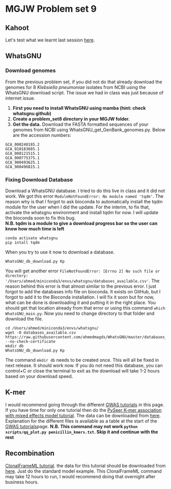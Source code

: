 # MGJW Problem set 9

## Kahoot
Let's test what we learnt last session [here]().

## WhatsGNU
### Download genomes
From the previous problem set, if you did not do that already download the genomes for 8 _Klebsiella pneumoniae_ isolates from NCBI using the WhatsGNU download script. The issue we had in class was just because of internet issue.<br/>

1. **First you need to install WhatsGNU using mamba (hint: check whatsgnu github)**
2. **Create a problem_set8 directory in your MGJW folder.**
3. **Get the data.**
Download the FASTA formatted sequences of your genomes from NCBI using WhatsGNU_get_GenBank_genomes.py. Below are the accession numbers:
```
GCA_000240185.2
GCA_010183685.1
GCA_008121515.1
GCA_000775375.1
GCA_900493625.1
GCA_900496815.1
```
### Fixing Download Database
Download a WhatsGNU database. I tried to do this live in class and it did not work. We got this error `ModuleNotFoundError: No module named 'tqdm'`. The reason why is that I forgot to ask bioconda to automatically install the tqdm module for the user when I did the update. For the interim, to fix that, activate the whatsgnu environment and install tqdm for now. I will update the bioconda soon to fix this bug.<br/>
**N.B. tqdm is a module to give a download progress bar so the user can know how much time is left**
```
conda activate whatsgnu
pip intall tqdm
```
When you try to use it now to download a database.
```
WhatsGNU_db_download.py Kp
```
You will get another error `FileNotFoundError: [Errno 2] No such file or directory: '/Users/ahmed/miniconda3/envs/whatsgnu/databases_available.csv'`. The reason behind this error is that almost similar to the previous error. I just forgot to add the databases info file on bioconda. It exists on GitHub, but I forgot to add it to the Bioconda installation. I will fix it soon but for now, what can be done is downloading it and putting it in the right place. You should get that location already from that error or using this command `which WhatsGNU_main.py`. Now you need to change directory to that folder and download the file.

```
cd /Users/ahmed/miniconda3/envs/whatsgnu/
wget -O databases_available.csv https://raw.githubusercontent.com/ahmedmagds/WhatsGNU/master/databases_available.csv --no-check-certificate
mkdir db
WhatsGNU_db_download.py Kp
```
The command `mkdir db` needs to be created once. This will all be fixed in next release. It should work now. If you do not need this database, you can control+C or close the terminal to exit as the download will take 1-2 hours based on your download speed.

## K-mer
I would recommend going through the different [GWAS tutorials](https://pyseer.readthedocs.io/en/master/tutorial.html#gwas-tutorial) in this page. If you have time for only one tutorial then do the [PySeer K-mer association with mixed effects model tutorial](https://pyseer.readthedocs.io/en/master/tutorial.html#k-mer-association-with-mixed-effects-model). The data can be downloaded from [here](https://figshare.com/articles/dataset/pyseer_tutorial/7588832). Explanation for the different files is available as a table at the start of the [GWAS tutorials](https://pyseer.readthedocs.io/en/master/tutorial.html#gwas-tutorial)page.
**N.B. This command may not work `python scripts/qq_plot.py penicillin_kmers.txt`. Skip it and continue with the rest**

## Recombination
[ClonalFrameML tutorial](https://github.com/xavierdidelot/clonalframeml/wiki). the data for this tutorial should be downloaded from [here](https://doi.org/10.6084/m9.figshare.19626912). Just do the standard model example. This ClonalFrameML command may take 12 hours to run, I would recommend doing that overnight after business hours.
